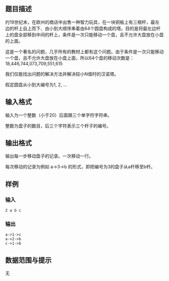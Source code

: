 ## 题目描述

约19世纪末，在欧州的商店中出售一种智力玩具，在一块铜板上有三根杆，最左边的杆上自上而下、由小到大顺序串着由64个圆盘构成的塔。目的是将最左边杆上的盘全部移到中间的杆上，条件是一次只能移动一个盘，且不允许大盘放在小盘的上面。

这是一个著名的问题，几乎所有的教材上都有这个问题。由于条件是一次只能移动一个盘，且不允许大盘放在小盘上面，所以64个盘的移动次数是：18,446,744,073,709,551,615

我们仅能找出问题的解决方法并解决较小N值时的汉诺塔。

假定圆盘从小到大编号为1, 2, ...

## 输入格式
输入为一个整数（小于20）后面跟三个单字符字符串。

整数为盘子的数目，后三个字符表示三个杆子的编号。

## 输出格式
输出每一步移动盘子的记录。一次移动一行。

每次移动的记录为例如 a->3->b 的形式，即把编号为3的盘子从a杆移至b杆。

## 样例
### 输入
```
2 a b c
```
### 输出
```
a->1->c
a->2->b
c->1->b
```

## 数据范围与提示
无
